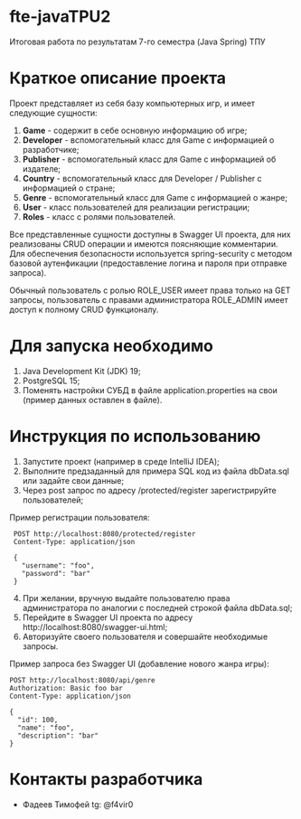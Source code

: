 # fte-javaTPU2
 Итоговая работа по результатам 7-го семестра (Java Spring) ТПУ
# Краткое описание проекта
 Проект представляет из себя базу компьютерных игр, и имеет следующие сущности:
 1. **Game** - содержит в себе основную информацию об игре;
 2. **Developer** - вспомогательный класс для Game с информацией о разработчике;
 3. **Publisher** - вспомогательный класс для Game с информацией об издателе;
 4. **Country** - вспомогательный класс для Developer / Publisher с информацией о стране;
 5. **Genre** - вспомогательный класс для Game с информацией о жанре;
 6. **User** - класс пользователей для реализации регистрации;
 7. **Roles** - класс с ролями пользователей.
 
 Все представленные сущности доступны в Swagger UI проекта, для них реализованы CRUD операции и имеются поясняющие комментарии. Для обеспечения безопасности используется spring-security с методом базовой аутенфикации (предоставление логина и пароля при отправке запроса).
 
 Обычный пользователь с ролью ROLE_USER имеет права только на GET запросы, пользователь с правами администратора ROLE_ADMIN имеет доступ к полному CRUD функционалу.
 
# Для запуска необходимо
 1. Java Development Kit (JDK) 19;
 2. PostgreSQL 15;
 3. Поменять настройки СУБД в файле application.properties на свои (пример данных оставлен в файле).
# Инструкция по использованию
 1. Запустите проект (например в среде IntelliJ IDEA);
 2. Выполните предзаданный для примера SQL код из файла dbData.sql или задайте свои данные;
 3. Через post запрос по адресу /protected/register зарегистрируйте пользователей;
 
   Пример регистрации пользователя:
   
     POST http://localhost:8080/protected/register
     Content-Type: application/json

     {
       "username": "foo",
       "password": "bar"
     }
 4. При желании, вручную выдайте пользователю права администратора по аналогии с последней строкой файла dbData.sql;
 5. Перейдите в Swagger UI проекта по адресу http://localhost:8080/swagger-ui.html;
 6. Авторизуйте своего пользователя и совершайте необходимые запросы.
 
 Пример запроса без Swagger UI (добавление нового жанра игры):
 
    POST http://localhost:8080/api/genre
    Authorization: Basic foo bar
    Content-Type: application/json

    {
      "id": 100,
      "name": "foo",
      "description": "bar"
    }
    
# Контакты разработчика
  - Фадеев Тимофей tg: @f4vir0
 
